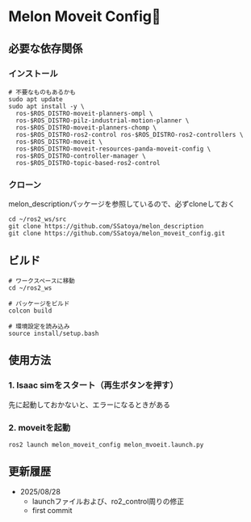 # Melon Moveit Config🍈

## 必要な依存関係

### インストール
```shell
# 不要なものもあるかも
sudo apt update
sudo apt install -y \
  ros-$ROS_DISTRO-moveit-planners-ompl \
  ros-$ROS_DISTRO-pilz-industrial-motion-planner \
  ros-$ROS_DISTRO-moveit-planners-chomp \
  ros-$ROS_DISTRO-ros2-control ros-$ROS_DISTRO-ros2-controllers \
  ros-$ROS_DISTRO-moveit \
  ros-$ROS_DISTRO-moveit-resources-panda-moveit-config \
  ros-$ROS_DISTRO-controller-manager \
  ros-$ROS_DISTRO-topic-based-ros2-control
```

### クローン
melon_descriptionパッケージを参照しているので、必ずcloneしておく
```shell
cd ~/ros2_ws/src
git clone https://github.com/SSatoya/melon_description
git clone https://github.com/SSatoya/melon_moveit_config.git
```

## ビルド

```shell
# ワークスペースに移動
cd ~/ros2_ws

# パッケージをビルド
colcon build 

# 環境設定を読み込み
source install/setup.bash
```

## 使用方法

### 1. Isaac simをスタート（再生ボタンを押す）
先に起動しておかないと、エラーになるときがある

### 2. moveitを起動
```shell
ros2 launch melon_moveit_config melon_mvoeit.launch.py
```

## 更新履歴
- 2025/08/28
    - launchファイルおよび、ro2_control周りの修正
    - first commit
